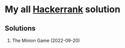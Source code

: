 
# My all [Hackerrank](https://www.hackerrank.com) solution

## Solutions

1. The Minion Game (2022-09-20)
